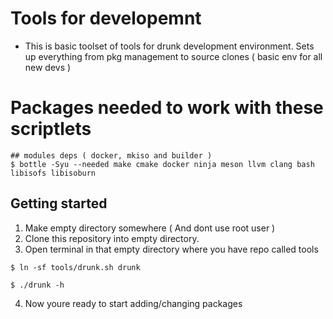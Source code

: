 # Tools for developemnt

* This is basic toolset of tools for drunk development environment. Sets up everything from pkg management to source clones ( basic env for all new devs )

# Packages needed to work with these scriptlets

```
## modules deps ( docker, mkiso and builder )
$ bottle -Syu --needed make cmake docker ninja meson llvm clang bash libisofs libisoburn
```

## Getting started

1. Make empty directory somewhere ( And dont use root user )
2. Clone this repository into empty directory.
3. Open terminal in that empty directory where you have repo called tools

```
$ ln -sf tools/drunk.sh drunk

$ ./drunk -h
```

4. Now youre ready to start adding/changing packages

